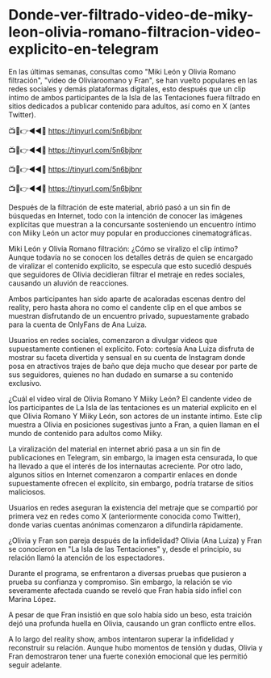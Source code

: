# Donde-ver-filtrado-video-de-miky-leon-olivia-romano-filtracion-video-explicito-en-telegram

En las últimas semanas, consultas como "Miki León y Olivia Romano filtración", "video de Oliviaroomano y Fran", se han vuelto populares en las redes sociales y demás plataformas digitales, esto después que un clip íntimo de ambos participantes de la Isla de las Tentaciones fuera filtrado en sitios dedicados a publicar contenido para adultos, así como en X (antes Twitter).

📺📱👉◄◄🔴  https://tinyurl.com/5n6bjbnr

📺📱👉◄◄🔴  https://tinyurl.com/5n6bjbnr

📺📱👉◄◄🔴  https://tinyurl.com/5n6bjbnr

📺📱👉◄◄🔴  https://tinyurl.com/5n6bjbnr


Después de la filtración de este material, abrió pasó a un sin fin de búsquedas en Internet, todo con la intención de conocer las imágenes explícitas que muestran a la concursante sosteniendo un encuentro íntimo con Miiky León un actor muy popular en producciones cinematográficas.

Miki León y Olivia Romano filtración: ¿Cómo se viralizo el clip íntimo?
Aunque todavía no se conocen los detalles detrás de quien se encargado de viralizar el contenido explicito, se especula que esto sucedió después que seguidores de Olivia decidieran filtrar el metraje en redes sociales, causando un aluvión de reacciones.

Ambos participantes han sido aparte de acaloradas escenas dentro del reality, pero hasta ahora no como el candente clip en el que ambos se muestran disfrutando de un encuentro privado, supuestamente grabado para la cuenta de OnlyFans de Ana Luiza.

Usuarios en redes sociales, comenzaron a divulgar videos que supuestamente contienen el explícito. Foto: cortesía
Ana Luiza disfruta de mostrar su faceta divertida y sensual en su cuenta de Instagram donde posa en atractivos trajes de baño que deja mucho que desear por parte de sus seguidores, quienes no han dudado en sumarse a su contenido exclusivo.

¿Cuál el video viral de Olivia Romano Y Miiky León?
El candente video de los participantes de La Isla de las tentaciones es un material explicito en el que Olivia Romano Y Miiky León, son actores de un instante íntimo. Este clip muestra a Olivia en posiciones sugestivas junto a Fran, a quien llaman en el mundo de contenido para adultos como Miiky.

La viralización del material en internet abrió pasa a un sin fin de publicaciones en Telegram, sin embargo, la imagen esta censurada, lo que ha llevado a que el interés de los internautas acreciente. Por otro lado, algunos sitios en Internet comenzaron a compartir enlaces en donde supuestamente ofrecen el explícito, sin embargo, podría tratarse de sitios maliciosos.

Usuarios en redes aseguran la existencia del metraje que se compartió por primera vez en redes como X (anteriormente conocida como Twitter), donde varias cuentas anónimas comenzaron a difundirla rápidamente.


¿Olivia y Fran son pareja después de la infidelidad?
Olivia (Ana Luiza) y Fran se conocieron en "La Isla de las Tentaciones" y, desde el principio, su relación llamó la atención de los espectadores.

Durante el programa, se enfrentaron a diversas pruebas que pusieron a prueba su confianza y compromiso. Sin embargo, la relación se vio severamente afectada cuando se reveló que Fran había sido infiel con Marina López.

A pesar de que Fran insistió en que solo había sido un beso, esta traición dejó una profunda huella en Olivia, causando un gran conflicto entre ellos.

A lo largo del reality show, ambos intentaron superar la infidelidad y reconstruir su relación. Aunque hubo momentos de tensión y dudas, Olivia y Fran demostraron tener una fuerte conexión emocional que les permitió seguir adelante.

